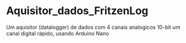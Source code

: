 # Aquisitor_dados_FritzenLog
Um aquisitor (datalogger) de dados com 4 canais analogicos 10-bit um canal digital rápido, usando Arduino Nano
